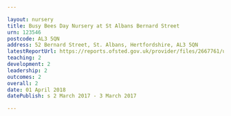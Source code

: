 ```yaml
---

layout: nursery
title: Busy Bees Day Nursery at St Albans Bernard Street
urn: 123546
postcode: AL3 5QN
address: 52 Bernard Street, St. Albans, Hertfordshire, AL3 5QN
latestReportUrl: https://reports.ofsted.gov.uk/provider/files/2667761/urn/123546.pdf
teaching: 2
development: 2
leadership: 2
outcomes: 2
overall: 2
date: 01 April 2018 
datePublish: s 2 March 2017 - 3 March 2017

---
```

